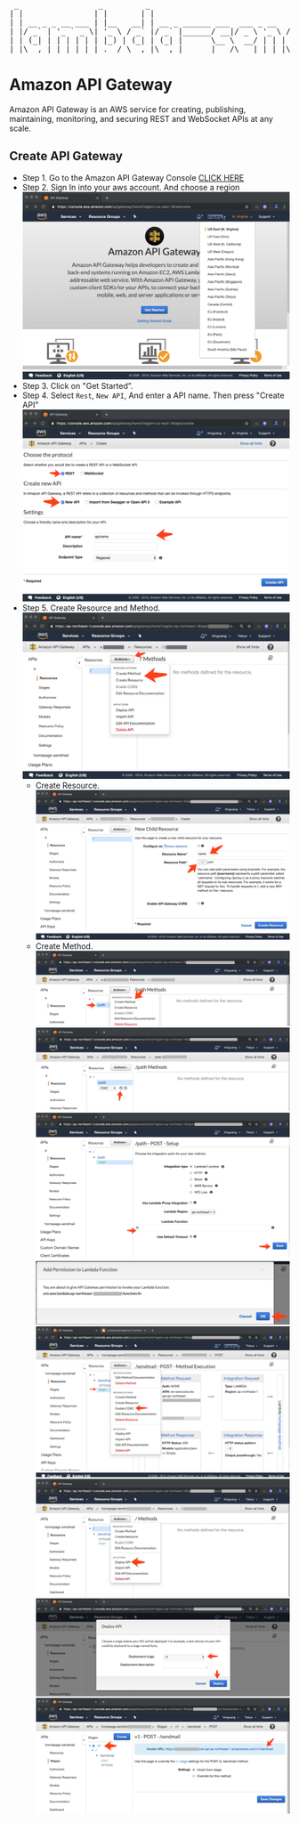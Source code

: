 <pre align="center" type="ascii-art">
 _                 _         _                                 _                 _ _ 
| |               | |       | |                               | |               (_) |
| | __ _ _ __ ___ | |__   __| | __ _ ______ ___  ___ _ __   __| |_ __ ___   __ _ _| |
| |/ _` | '_ ` _ \| '_ \ / _` |/ _` |______/ __|/ _ \ '_ \ / _` | '_ ` _ \ / _` | | |
| | (_| | | | | | | |_) | (_| | (_| |      \__ \  __/ | | | (_| | | | | | | (_| | | |
|_|\__,_|_| |_| |_|_.__/ \__,_|\__,_|      |___/\___|_| |_|\__,_|_| |_| |_|\__,_|_|_|
</pre>
# Amazon API Gateway

Amazon API Gateway is an AWS service for creating, publishing, maintaining, monitoring, and securing REST and WebSocket APIs at any scale. 

## Create API Gateway

- Step 1. Go to the Amazon API Gateway Console [CLICK HERE](https://console.aws.amazon.com/apigateway/home)
- Step 2. Sign In into your aws account. And choose a region
  ![Admin Console](./images/aws.gateway1.png)
- Step 3. Click on "Get Started”.
- Step 4. Select `Rest`, `New API`, And enter a API name.
  Then press "Create API"
  ![Create](./images/aws.gateway2.png)
- Step 5. Create Resource and Method.
  ![upload](./images/aws.gateway3.png)
  - Create Resource.
  ![upload](./images/aws.gateway4.png)
  - Create Method.
  ![upload](./images/aws.gateway5.png)
  ![upload](./images/aws.gateway6.png)
  ![upload](./images/aws.gateway7.png)
  ![upload](./images/aws.gateway8.png)
  ![upload](./images/aws.gateway9.png)
  ![upload](./images/aws.gateway10.png)
  ![upload](./images/aws.gateway11.png)
  ![upload](./images/aws.gateway12.png)
